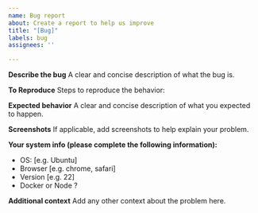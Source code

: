```yaml
---
name: Bug report
about: Create a report to help us improve
title: "[Bug]"
labels: bug
assignees: ''

---
```


**Describe the bug**
A clear and concise description of what the bug is.

**To Reproduce**
Steps to reproduce the behavior:


**Expected behavior**
A clear and concise description of what you expected to happen.

**Screenshots**
If applicable, add screenshots to help explain your problem.

**Your system info (please complete the following information):**
 - OS: [e.g. Ubuntu]
 - Browser [e.g. chrome, safari]
 - Version [e.g. 22]
 - Docker or Node ?

**Additional context**
Add any other context about the problem here.
